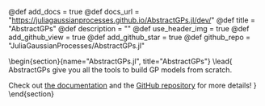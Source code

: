 @def add_docs = true
@def docs_url = "https://juliagaussianprocesses.github.io/AbstractGPs.jl/dev/"
@def title = "AbstractGPs"
@def description = ""
@def use_header_img = true
@def add_github_view = true
@def add_github_star = true
@def github_repo = "JuliaGaussianProcesses/AbstractGPs.jl"

\begin{section}{name="AbstractGPs.jl", title="AbstractGPs"}
\lead{
AbstractGPs give you all the tools to build GP models from scratch.

Check out [the documentation](https://juliagaussianprocesses.github.io/AbstractGPs.jl/) and the [GitHub repository](https://github.com/JuliaGaussianProcesses/AbstractGPs.jl) for more details!
}
\end{section}
